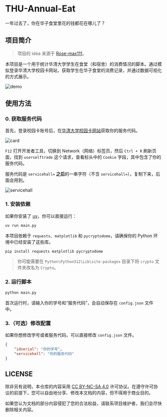 # THU-Annual-Eat

一年过去了，你在华子食堂里花的钱都花在哪儿了？

## 项目简介

> 项目的 idea 来源于 [Rose-max111](https://github.com/Rose-max111)。

本项目是一个用于统计华清大学学生在食堂（和宿舍）的消费情况的脚本。通过模拟登录华清大学校园卡网站，获取学生在华子食堂的消费记录，并通过数据可视化的方式展示。

![demo](./demo.png)

## 使用方法

### 0. 获取服务代码

首先，登录校园卡账号后，在[华清大学校园卡网站](https://card.tsinghua.edu.cn/userselftrade)获取你的服务代码。

![card](./card.png)

`F12` 打开开发者工具，切换到 Network（网络）标签页，然后 `Ctrl + R` 刷新页面，找到 `userselftrade` 这个请求，查看标头中的 `Cookie` 字段，其中包含了你的服务代码。

服务代码是 `servicehall=` **之后**的一串字符（不含 `servicehall=`），复制下来，后面会用到。

![servicehall](./servicehall.png)

### 1. 安装依赖

如果你安装了 [uv](https://docs.astral.sh/uv/)，你可以直接运行：

```bash
uv run main.py
```

本项目依赖于 `requests`、`matplotlib` 和 `pycryptodome`，请确保你的 Python 环境中已经安装了这些库。

```bash
pip install requests matplotlib pycryptodome
```

> 你可能需要在 `Python\Python312\Lib\site-packages` 目录下将 `crypto` 文件夹改名为 `Crypto`。

### 2. 运行脚本

```bash
python main.py
```

首次运行时，请输入你的学号和“服务代码”，会自动保存在 `config.json` 文件中。

### 3.（可选）修改配置

如果你想修改学号或者服务代码，可以直接修改 `config.json` 文件。

```json
{
    "idserial": "你的学号",
    "servicehall": "你的服务代码"
}
```

## LICENSE

除非另有说明，本仓库的内容采用 [CC BY-NC-SA 4.0](https://creativecommons.org/licenses/by-nc-sa/4.0/) 许可协议。在遵守许可协议的前提下，您可以自由地分享、修改本文档的内容，但不得用于商业目的。

如果您认为文档的部分内容侵犯了您的合法权益，请联系项目维护者，我们会尽快删除相关内容。
